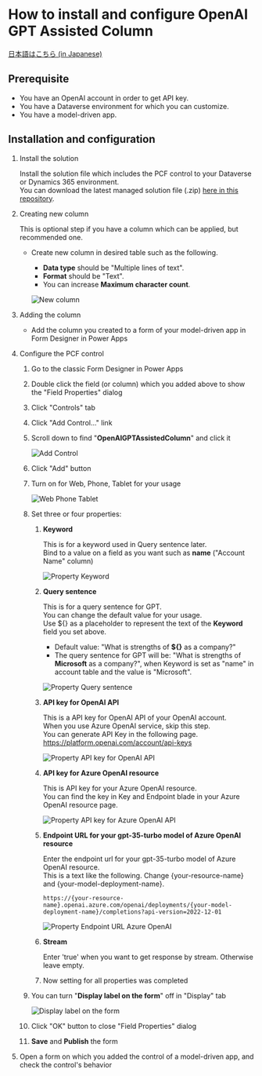 # How to install and configure OpenAI GPT Assisted Column

[日本語はこちら (in Japanese)](./SettingUp.ja.md)

## Prerequisite

- You have an OpenAI account in order to get API key.  
- You have a Dataverse environment for which you can customize.  
- You have a model-driven app.  

## Installation and configuration

1. Install the solution

    Install the solution file which includes the PCF control to your Dataverse or Dynamics 365 environment.  
    You can download the latest managed solution file (.zip) [here in this repository](https://github.com/keijiinouehotmail/OpenAIGPTAssistedColumnPCF/releases).

1. Creating new column

    This is optional step if you have a column which can be applied, but recommended one.  

    - Create new column in desired table such as the following.

        - **Data type** should be "Multiple lines of text".
        - **Format** should be "Text".
        - You can increase **Maximum character count**.

        ![New column](../Images/SettingUpNewColumn.png)

1. Adding the column

    - Add the column you created to a form of your model-driven app in Form Designer in Power Apps

1. Configure the PCF control
    1. Go to the classic Form Designer in Power Apps
    1. Double click the field (or column) which you added above to show the "Field Properties" dialog
    1. Click "Controls" tab
    1. Click "Add Control..." link
    1. Scroll down to find "**OpenAIGPTAssistedColumn**" and click it

        ![Add Control](../Images/ConfigureThePCFControlAddControl.png)

    1. Click "Add" button
    1. Turn on for Web, Phone, Tablet for your usage

        ![Web Phone Tablet](../Images/ConfigureThePCFControlWebPhoneTablet.png)

    1. Set three or four properties:
        1. **Keyword**

            This is for a keyword used in Query sentence later.  
            Bind to a value on a field as you want such as **name** ("Account Name" column)  

            ![Property Keyword](../Images/ConfigureThePCFControlPropKeyword.png)

        1. **Query sentence**

            This is for a query sentence for GPT.  
            You can change the default value for your usage.  
            Use ${} as a placeholder to represent the text of the **Keyword** field you set above.  

            - Default value: "What is strengths of **${}** as a company?"
            - The query sentence for GPT will be: "What is strengths of **Microsoft** as a company?", when Keyword is set as "name" in account table and the value is "Microsoft".

            ![Property Query sentence](../Images/ConfigureThePCFControlPropQuerySentence.png)

        1. **API key for OpenAI API**

            This is a API key for OpenAI API of your OpenAI account.  
            When you use Azure OpenAI service, skip this step.  
            You can generate API Key in the following page.  
                <https://platform.openai.com/account/api-keys>  

            ![Property API key for OpenAI API](../Images/ConfigureThePCFControlPropAPIKeyForOpenAIAPI.png)

        1. **API key for Azure OpenAI resource**

            This is API key for your Azure OpenAI resource.  
            You can find the key in Key and Endpoint blade in your Azure OpenAI resource page.  

            ![Property API key for Azure OpenAI API](../Images/ConfigureThePCFControlPropAPIKeyForAzureOAIAPI.png)

        1. **Endpoint URL for your gpt-35-turbo model of Azure OpenAI resource**

            Enter the endpoint url for your gpt-35-turbo model of Azure OpenAI resource.  
            This is a text like the following. Change {your-resource-name} and {your-model-deployment-name}.  

            ```text
            https://{your-resource-name}.openai.azure.com/openai/deployments/{your-model-deployment-name}/completions?api-version=2022-12-01
            ```

            ![Property Endpoint URL Azure OpenAI](../Images/ConfigureThePCFControlPropEndpointURLAzureOAI.png)

        1. **Stream**

            Enter 'true' when you want to get response by stream. Otherwise leave empty.

        1. Now setting for all properties was completed

    1. You can turn "**Display label on the form**" off in "Display" tab

        ![Display label on the form](../Images/ConfigureThePCFControlDisplayLabel.png)

    1. Click "OK" button to close "Field Properties" dialog
    1. **Save** and **Publish** the form

1. Open a form on which you added the control of a model-driven app, and check the control's behavior
